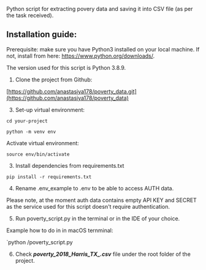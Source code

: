 Python script for extracting povery data and saving it into CSV file (as per the task received).

## Installation guide:
Prerequisite: make sure you have Python3 installed on your local machine. 
If not, install from here: https://www.python.org/downloads/.

The version used for this script is Python 3.8.9.

1. Clone the project from Github: 

[https://github.com/anastasiya178/poverty_data.git](https://github.com/anastasiya178/poverty_data)

3. Set-up virtual environment:

`cd your-project`

`python -m venv env`

Activate virtual environment:

```source env/bin/activate```

3. Install dependencies from requirements.txt

`pip install -r requirements.txt`

4. Rename .env_example to .env to be able to access AUTH data.

Please note, at the moment auth data contains empty API KEY and SECRET as the service used for this script doesn't 
require authentication. 

5. Run poverty_script.py in the terminal or in the IDE of your choice. 

Example how to do in in macOS ternminal:

`python <absolute path to the file>/poverty_script.py

6. Check ***poverty_2018_Harris_TX_.csv*** file under the root folder of the project.
